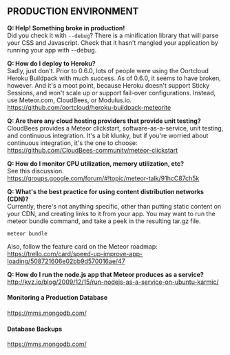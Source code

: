 ## PRODUCTION ENVIRONMENT

**Q:  Help!  Something broke in production!**  
Did you check it with ``--debug``?  There is a minification library that will parse your CSS and Javascript.  Check that it hasn't mangled your application by running your app with --debug.

**Q:  How do I deploy to Heroku?**  
Sadly, just don't.  Prior to 0.6.0, lots of people were using the Oortcloud Heroku Buildpack with much success.  As of 0.6.0, it seems to have broken, however.  And it's a moot point, because Heroku doesn't support Sticky Sessions, and won't scale up or support fail-over configurations.  Instead, use Meteor.com, CloudBees, or Modulus.io.  
https://github.com/oortcloud/heroku-buildpack-meteorite

**Q:  Are there any cloud hosting providers that provide unit testing?**  
CloudBees provides a Meteor clickstart, software-as-a-service, unit testing, and continuous integration.  It's a bit klunky, but if you're worried about continuous integration, it's the one to choose:  
https://github.com/CloudBees-community/meteor-clickstart  

**Q:  How do I monitor CPU utilization, memory utilization, etc?**  
See this discussion.  
https://groups.google.com/forum/#!topic/meteor-talk/91hcC87ch5k  


**Q:  What's the best practice for using content distribution networks (CDN)?**  
Currently, there's not anything specific, other than putting static content on your CDN, and creating links to it from your app.  You may want to run the meteor bundle command, and take a peek in the resulting tar.gz file.
````
meteor bundle
````

Also, follow the feature card on the Meteor roadmap:  
https://trello.com/card/speed-up-improve-app-loading/508721606e02bb9d570016ae/47


**Q: How do I run the node.js app that Meteor produces as a service?**  
http://kvz.io/blog/2009/12/15/run-nodejs-as-a-service-on-ubuntu-karmic/  

#### Monitoring a Production Database  
https://mms.mongodb.com/

#### Database Backups  
https://mms.mongodb.com/

